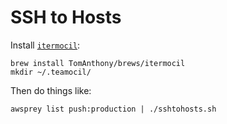 # SSH to Hosts

Install [`itermocil`](https://github.com/TomAnthony/itermocil):

```
brew install TomAnthony/brews/itermocil
mkdir ~/.teamocil/
```

Then do things like:

```
awsprey list push:production | ./sshtohosts.sh
```
